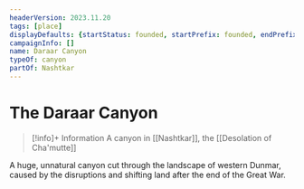 ```yaml
---
headerVersion: 2023.11.20
tags: [place]
displayDefaults: {startStatus: founded, startPrefix: founded, endPrefix: destroyed, endStatus: destroyed}
campaignInfo: []
name: Daraar Canyon
typeOf: canyon
partOf: Nashtkar
---
```

# The Daraar Canyon
>[!info]+ Information
> A canyon in [[Nashtkar]], the [[Desolation of Cha'mutte]]

A huge, unnatural canyon cut through the landscape of western Dunmar, caused by the disruptions and shifting land after the end of the Great War.